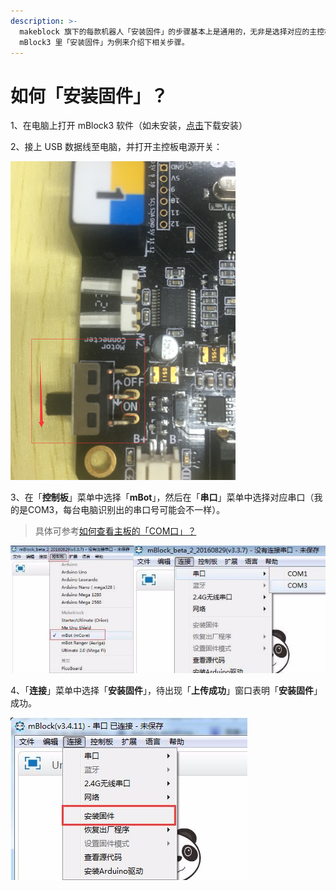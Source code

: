 ```yaml
---
description: >-
  makeblock 旗下的每款机器人「安装固件」的步骤基本上是通用的，无非是选择对应的主控板/机型和串口（COM口）罢了，此文以 mBot 在
  mBlock3 里「安装固件」为例来介绍下相关步骤。
---
```


# 如何「安装固件」？

1、在电脑上打开 mBlock3 软件（如未安装，[点击](http://www.mblock.cc/zh-home/software/mblock/mblock3/)下载安装）

2、接上 USB 数据线至电脑，并打开主控板电源开关：

![](../.gitbook/assets/image%20%285%29.png)



3、在「**控制板**」菜单中选择「**mBot**」，然后在「**串口**」菜单中选择对应串口（我的是COM3，每台电脑识别出的串口号可能会不一样）。

> 具体可参考﻿﻿[如何查看主板的「COM口」？﻿﻿](ru-he-cha-kan-zhu-ban-de-com-kou.md)

![](../.gitbook/assets/image%20%282%29.png)

4、「**连接**」菜单中选择「**安装固件**」，待出现「**上传成功**」窗口表明「**安装固件**」成功。

![](../.gitbook/assets/image%20%2823%29.png)

